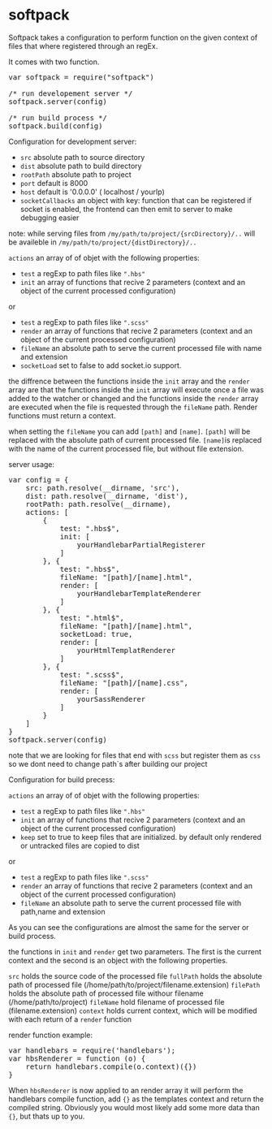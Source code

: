 # softpack

Softpack takes a configuration to perform function on the given context of files that where registered through an regEx.

It comes with two function.
<pre>
var softpack = require("softpack")

/* run developement server */
softpack.server(config)

/* run build process */
softpack.build(config)
</pre>

Configuration for development server:

 - `src` absolute path to source directory
 - `dist` absolute path to build directory
 - `rootPath` absolute path to project
 - `port` default is 8000
 - `host` default is '0.0.0.0' ( localhost / yourIp)
 - `socketCallbacks` an object with key: function that can be registered if socket is enabled, the frontend can then emit to server to make debugging easier



note: 
while serving files from
`/my/path/to/project/{srcDirectory}/..`
will be availeble in 
`/my/path/to/project/{distDirectory}/..`

`actions` an array of of objet with the following properties:
 - `test` a regExp to path files like `".hbs"` 
 - `init` an array of functions that recive 2 parameters (context and an object of the current processed configuration)

or

 - `test` a regExp to path files like `".scss"` 
 - `render` an array of functions that recive 2 parameters (context and an object of the current processed configuration)
 - `fileName` an absolute path to serve the current processed file with name and extension
 - `socketLoad` set to false to add socket.io support.

the diffrence between the functions inside the `init` array and the `render` array are that the functions inside the `init` array will execute once a file was added to the watcher or changed and the functions inside the `render` array are executed when the file is requested through the `fileName` path.
Render functions must return a context.

when setting the `fileName` you can add `[path]` and `[name]`.
`[path]` will be replaced with the absolute path of current processed file. 
`[name]`is replaced with the name of the current processed file, but without file extension.

server usage:
<pre>
var config = {
    src: path.resolve(__dirname, 'src'),
    dist: path.resolve(__dirname, 'dist'),
    rootPath: path.resolve(__dirname),
    actions: [
        {
            test: ".hbs$",
            init: [
                yourHandlebarPartialRegisterer
            ]
        }, {
            test: ".hbs$",
            fileName: "[path]/[name].html",
            render: [
                yourHandlebarTemplateRenderer
            ]
        }, {
            test: ".html$",
            fileName: "[path]/[name].html",
            socketLoad: true,
            render: [
                yourHtmlTemplatRenderer
            ]
        }, {
            test: ".scss$",
            fileName: "[path]/[name].css",
            render: [
                yourSassRenderer
            ]
        }
    ]
}
softpack.server(config)
</pre>

note that we are looking for files that end with `scss` but register them as `css` so we dont need to change path`s after building our project



Configuration for build precess:

`actions` an array of of objet with the following properties:
 - `test` a regExp to path files like `".hbs"` 
 - `init` an array of functions that recive 2 parameters (context and an object of the current processed configuration)
 - `keep` set to true to keep files that are initialized. by default only rendered or untracked files are copied to dist
 
or

 - `test` a regExp to path files like `".scss"` 
 - `render` an array of functions that recive 2 parameters (context and an object of the current processed configuration)
 - `fileName` an absolute path to serve the current processed file with path,name and extension
 
As you can see the configurations are almost the same for the server or build process.


the functions in `init` and `render` get two parameters.
The first is the current context and the second is an object with the following properties.

`src` holds the source code of the processed file
`fullPath` holds the absolute path of processed file (/home/path/to/project/filename.extension)
`filePath` holds the absolute path of processed file withour filename  (/home/path/to/project)
`fileName` hold filename of processed file (filename.extension)
`context` holds current context, which will be modified with each return of a `render` function

render function example:
<pre>
var handlebars = require('handlebars');
var hbsRenderer = function (o) {
    return handlebars.compile(o.context)({})
}
</pre>

When `hbsRenderer` is now applied to an render array it will perform the handlebars compile function,
add `{}` as the templates context and return the compiled string.
Obviously you would most likely add some more data than `{}`, but thats up to you.

